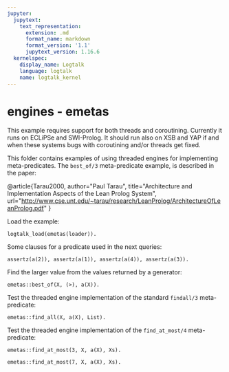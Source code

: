 ```yaml
---
jupyter:
  jupytext:
    text_representation:
      extension: .md
      format_name: markdown
      format_version: '1.1'
      jupytext_version: 1.16.6
  kernelspec:
    display_name: Logtalk
    language: logtalk
    name: logtalk_kernel
---
```


<!--
________________________________________________________________________

This file is part of Logtalk <https://logtalk.org/>  
SPDX-FileCopyrightText: 1998-2025 Paulo Moura <pmoura@logtalk.org>  
SPDX-License-Identifier: Apache-2.0

Licensed under the Apache License, Version 2.0 (the "License");
you may not use this file except in compliance with the License.
You may obtain a copy of the License at

    http://www.apache.org/licenses/LICENSE-2.0

Unless required by applicable law or agreed to in writing, software
distributed under the License is distributed on an "AS IS" BASIS,
WITHOUT WARRANTIES OR CONDITIONS OF ANY KIND, either express or implied.
See the License for the specific language governing permissions and
limitations under the License.
________________________________________________________________________
-->

# engines - emetas

This example requires support for both threads and coroutining. Currently it
runs on ECLiPSe and SWI-Prolog. It should run also on XSB and YAP if and when
these systems bugs with coroutining and/or threads get fixed.

This folder contains examples of using threaded engines for implementing
meta-predicates. The `best_of/3` meta-predicate example, is described in
the paper:

@article{Tarau2000,
	author="Paul Tarau",
	title="Architecture and Implementation Aspects of the Lean Prolog System",
	url="http://www.cse.unt.edu/~tarau/research/LeanProlog/ArchitectureOfLeanProlog.pdf"
}

Load the example:

```logtalk
logtalk_load(emetas(loader)).
```

<!--
true.
-->

Some clauses for a predicate used in the next queries:

```logtalk
assertz(a(2)), assertz(a(1)), assertz(a(4)), assertz(a(3)).
```

<!--
true.
-->

Find the larger value from the values returned by a generator:

```logtalk
emetas::best_of(X, (>), a(X)).
```

<!--
X = 4.
-->

Test the threaded engine implementation of the standard `findall/3` meta-predicate:

```logtalk
emetas::find_all(X, a(X), List).
```

<!--
List = [2, 1, 4, 3].
-->

Test the threaded engine implementation of the `find_at_most/4` meta-predicate:

```logtalk
emetas::find_at_most(3, X, a(X), Xs).
```

<!--
Xs = [2, 1, 4].
-->

```logtalk
emetas::find_at_most(7, X, a(X), Xs).
```

<!--
Xs = [2, 1, 4, 3].
-->
